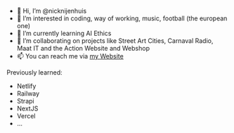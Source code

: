 - 👋 Hi, I’m @nicknijenhuis
- 👀 I’m interested in coding, way of working, music, football (the european one)
- 🌱 I’m currently learning AI Ethics
- 💞️ I’m collaborating on projects like Street Art Cities, Carnaval Radio, Maat IT and the Action Website and Webshop
- 📫 You can reach me via [my Website](https://www.novana.nl)

<!---
nicknijenhuis/nicknijenhuis is a ✨ special ✨ repository because its `README.md` (this file) appears on your GitHub profile.
You can click the Preview link to take a look at your changes.
--->

Previously learned:

- Netlify
- Railway
- Strapi
- NextJS
- Vercel
- ...

